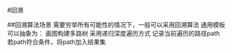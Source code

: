 #回溯

##回溯算法场景
需要穷举所有可能性的情况下，一般可以采用回溯算法
通用模板可以抽象为：
画图构建多路树
采用递归深度遍历方式
记录当前遍历的路径path
若path符合条件，将path加入结果集
